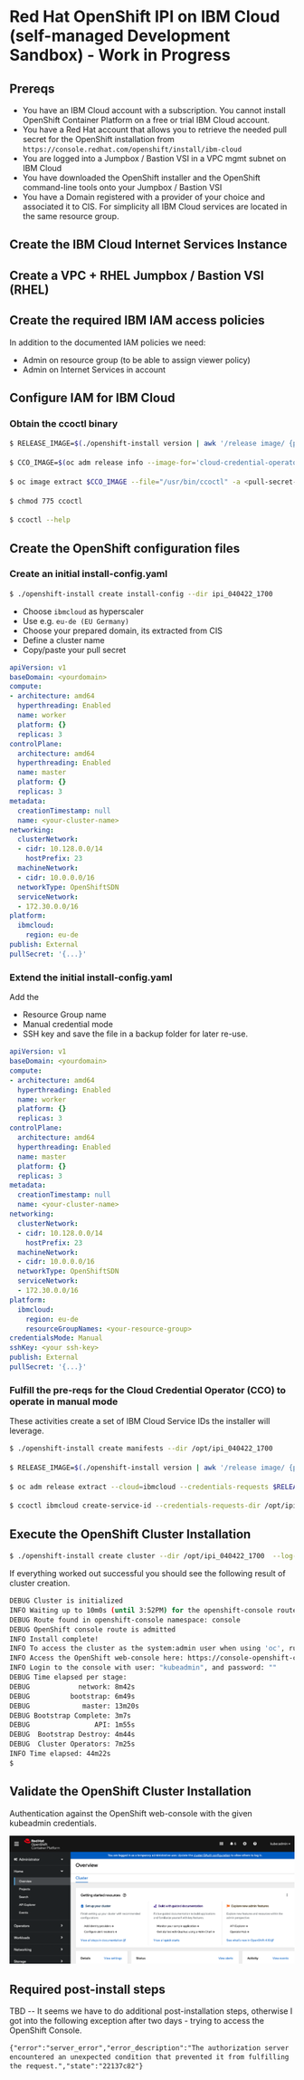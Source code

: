 # Red Hat OpenShift IPI on IBM Cloud (self-managed Development Sandbox) - Work in Progress

## Prereqs
- You have an IBM Cloud account with a subscription. You cannot install OpenShift Container Platform on a free or trial IBM Cloud account.
- You have a Red Hat account that allows you to retrieve the needed pull secret for the OpenShift installation from `https://console.redhat.com/openshift/install/ibm-cloud`
- You are logged into a Jumpbox / Bastion VSI in a VPC mgmt subnet on IBM Cloud
- You have downloaded the OpenShift installer and the OpenShift command-line tools onto your Jumpbox / Bastion VSI
- You have a Domain registered with a provider of your choice and associated it to CIS. For simplicity all IBM Cloud services are located in the same resource group.

## Create the IBM Cloud Internet Services Instance
## Create a VPC + RHEL Jumpbox / Bastion VSI (RHEL)
## Create the required IBM IAM access policies

In addition to the documented IAM policies we need:
- Admin on resource group (to be able to assign viewer policy)
- Admin on Internet Services in account

## Configure IAM for IBM Cloud
### Obtain the ccoctl binary
```bash
$ RELEASE_IMAGE=$(./openshift-install version | awk '/release image/ {print $3}')

$ CCO_IMAGE=$(oc adm release info --image-for='cloud-credential-operator' $RELEASE_IMAGE)

$ oc image extract $CCO_IMAGE --file="/usr/bin/ccoctl" -a <pull-secret-file-name>

$ chmod 775 ccoctl

$ ccoctl --help
```

## Create the OpenShift configuration files
### Create an initial install-config.yaml

```bash
$ ./openshift-install create install-config --dir ipi_040422_1700
```
- Choose `ibmcloud` as hyperscaler
- Use e.g. `eu-de (EU Germany)`
- Choose your prepared domain, its extracted from CIS
- Define a cluster name
- Copy/paste your pull secret

```yaml
apiVersion: v1
baseDomain: <yourdomain>
compute:
- architecture: amd64
  hyperthreading: Enabled
  name: worker
  platform: {}
  replicas: 3
controlPlane:
  architecture: amd64
  hyperthreading: Enabled
  name: master
  platform: {}
  replicas: 3
metadata:
  creationTimestamp: null
  name: <your-cluster-name>
networking:
  clusterNetwork:
  - cidr: 10.128.0.0/14
    hostPrefix: 23
  machineNetwork:
  - cidr: 10.0.0.0/16
  networkType: OpenShiftSDN
  serviceNetwork:
  - 172.30.0.0/16
platform:
  ibmcloud:
    region: eu-de
publish: External
pullSecret: '{...}'
```

### Extend the initial install-config.yaml

Add the
- Resource Group name
- Manual credential mode
- SSH key
and save the file in a backup folder for later re-use.

```yaml
apiVersion: v1
baseDomain: <yourdomain>
compute:
- architecture: amd64
  hyperthreading: Enabled
  name: worker
  platform: {}
  replicas: 3
controlPlane:
  architecture: amd64
  hyperthreading: Enabled
  name: master
  platform: {}
  replicas: 3
metadata:
  creationTimestamp: null
  name: <your-cluster-name>
networking:
  clusterNetwork:
  - cidr: 10.128.0.0/14
    hostPrefix: 23
  machineNetwork:
  - cidr: 10.0.0.0/16
  networkType: OpenShiftSDN
  serviceNetwork:
  - 172.30.0.0/16
platform:
  ibmcloud:
    region: eu-de
    resourceGroupNames: <your-resource-group>
credentialsMode: Manual
sshKey: <your ssh-key>
publish: External
pullSecret: '{...}'
```
### Fulfill the pre-reqs for the Cloud Credential Operator (CCO) to operate in manual mode

These activities create a set of IBM Cloud Service IDs the installer will leverage.

```bash
$ ./openshift-install create manifests --dir /opt/ipi_040422_1700

$ RELEASE_IMAGE=$(./openshift-install version | awk '/release image/ {print $3}')

$ oc adm release extract --cloud=ibmcloud --credentials-requests $RELEASE_IMAGE --to=/opt/ipi_040422_1700/credential_requests

$ ccoctl ibmcloud create-service-id --credentials-requests-dir /opt/ipi_040422_1700/credential_requests --name <your-cluster-name> --output-dir /opt/ipi_040422_1700 --resource-group-name <your-resource-group>
```

## Execute the OpenShift Cluster Installation
```bash
$ ./openshift-install create cluster --dir /opt/ipi_040422_1700  --log-level=debug 
```
If everything worked out successful you should see the following result of cluster creation.

```bash
DEBUG Cluster is initialized                       
INFO Waiting up to 10m0s (until 3:52PM) for the openshift-console route to be created... 
DEBUG Route found in openshift-console namespace: console 
DEBUG OpenShift console route is admitted          
INFO Install complete!                            
INFO To access the cluster as the system:admin user when using 'oc', run 'export KUBECONFIG=/opt/ipi_040422_1700/auth/kubeconfig' 
INFO Access the OpenShift web-console here: https://console-openshift-console.apps.<your-cluster-name>.<your-domain> 
INFO Login to the console with user: "kubeadmin", and password: "" 
DEBUG Time elapsed per stage:                      
DEBUG            network: 8m42s                    
DEBUG          bootstrap: 6m49s                    
DEBUG             master: 13m20s                   
DEBUG Bootstrap Complete: 3m7s                     
DEBUG                API: 1m55s                    
DEBUG  Bootstrap Destroy: 4m44s                    
DEBUG  Cluster Operators: 7m25s                    
INFO Time elapsed: 44m22s                         
$  
```

## Validate the OpenShift Cluster Installation
Authentication against the OpenShift web-console with the given kubeadmin credentials.

![](images/lab-ipi-install.png)

## Required post-install steps

TBD -- It seems we have to do additional post-installation steps, otherwise I got into the following exception after two days - trying to access the OpenShift Console.

```
{"error":"server_error","error_description":"The authorization server encountered an unexpected condition that prevented it from fulfilling the request.","state":"22137c82"}
```
